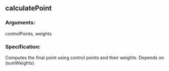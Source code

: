 ## calculatePoint
### Arguments: 
controlPoints, weights
### Specification: 
Computes the final point using control points and their weights. Depends on (sumWeights)
